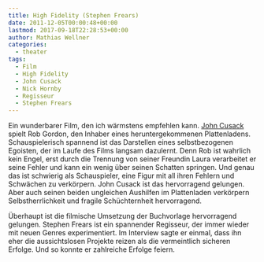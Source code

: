 ```yaml
---
title: High Fidelity (Stephen Frears)
date: 2011-12-05T00:00:48+00:00
lastmod: 2017-09-18T22:28:53+00:00
author: Mathias Wellner
categories:
  - theater
tags:
  - Film
  - High Fidelity
  - John Cusack
  - Nick Hornby
  - Regisseur
  - Stephen Frears
---
```

Ein wunderbarer Film, den ich wärmstens empfehlen kann. [John Cusack](http://en.wikipedia.org/wiki/John_Cusack) spielt Rob Gordon, den Inhaber eines heruntergekommenen Plattenladens. Schauspielerisch spannend ist das Darstellen eines selbstbezogenen Egoisten, der im Laufe des Films langsam dazulernt. Denn Rob ist wahrlich kein Engel, erst durch die Trennung von seiner Freundin Laura verarbeitet er seine Fehler und kann ein wenig über seinen Schatten springen. Und genau das ist schwierig als Schauspieler, eine Figur mit all ihren Fehlern und Schwächen zu verkörpern. John Cusack ist das hervorragend gelungen. Aber auch seinen beiden ungleichen Aushilfen im Plattenladen verkörpern Selbstherrlichkeit und fragile Schüchternheit hervorragend. 

Überhaupt ist die filmische Umsetzung der Buchvorlage hervorragend gelungen. Stephen Frears ist ein spannender Regisseur, der immer wieder mit neuen Genres experimentiert. Im Interview sagte er einmal, dass ihn eher die aussichtslosen Projekte reizen als die vermeintlich sicheren Erfolge. Und so konnte er zahlreiche Erfolge feiern.